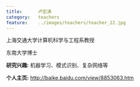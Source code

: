 ```yaml
---
title:		卢宏涛
category:	teachers
feature:	../images/teachers/teacher_22.jpg
---
```


<p>上海交通大学计算机科学与工程系教授 </p>
<p>东南大学博士</p>
<p><b>研究兴趣:</b> 机器学习、模式识别、复杂网络等</p>
<p><b>个人主页:</b>
<a href="http://baike.baidu.com/view/8853063.htm">http://baike.baidu.com/view/8853063.htm</a></p>


